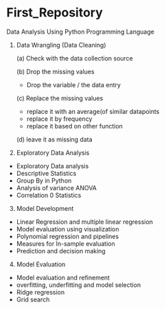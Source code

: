# First_Repository
Data Analysis Using Python Programming Language
 1. Data Wrangling (Data Cleaning)

    (a) Check with the data collection source
    
    (b) Drop the missing values
      -  Drop the variable / the data entry
        
    (c) Replace the missing values
     - replace it with an average(of similar datapoints
     - replace it by frequency
     - replace it based on other function
   
    (d) leave it as missing data
 3. Exploratory Data Analysis
   - Exploratory Data analysis
   - Descriptive Statistics
   - Group By in Python
   - Analysis of variance ANOVA
   - Correlation 0 Statistics
 3. Model Development
   - Linear Regression and multiple linear regression
   - Model evaluation using visualization
   - Polynomial regression and pipelines
   - Measures for In-sample evaluation
   - Prediction and decision making
 4. Model Evaluation
   - Model evaluation and refinement
   - overfitting, underfitting and model selection
   - Ridge regression
   - Grid search

